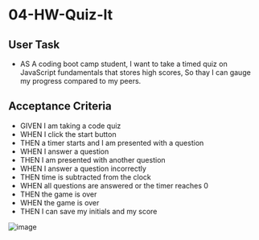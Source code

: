 # 04-HW-Quiz-It
## User Task
- AS A coding boot camp student, I want to take a timed quiz on JavaScript fundamentals that stores high scores, So thay I can gauge my progress compared to my peers.

## Acceptance Criteria
- GIVEN I am taking a code quiz
- WHEN I click the start button
- THEN a timer starts and I am presented with a question
- WHEN I answer a question
- THEN I am presented with another question
- WHEN I answer a question incorrectly
- THEN time is subtracted from the clock
- WHEN all questions are answered or the timer reaches 0
- THEN the game is over
- WHEN the game is over
- THEN I can save my initials and my score

![image](https://i.postimg.cc/jj9KB2Jw/quiz-it.png)
